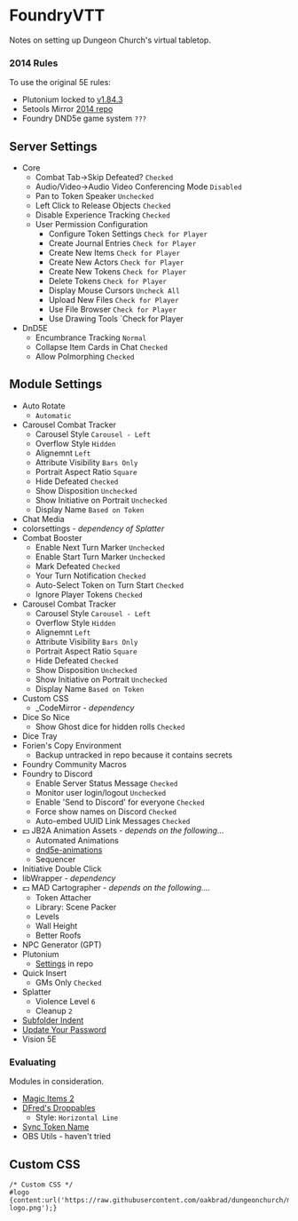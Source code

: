 # FoundryVTT
Notes on setting up Dungeon Church's virtual tabletop.

### 2014 Rules
To use the original 5E rules:
* Plutonium locked to [v1.84.3](https://github.com/TheGiddyLimit/plutonium-next/releases/tag/v1.84.3)
* 5etools Mirror [2014 repo](https://github.com/5etools-mirror-3/5etools-2014-src/releases/latest)
* Foundry DND5e game system `???`

## Server Settings

* Core
  * Combat Tab→Skip Defeated? `Checked`
  * Audio/Video→Audio Video Conferencing Mode `Disabled`
  * Pan to Token Speaker `Unchecked`
  * Left Click to Release Objects `Checked`
  * Disable Experience Tracking `Checked`
  * User Permission Configuration
    * Configure Token Settings `Check for Player`
    * Create Journal Entries `Check for Player`
    * Create New Items `Check for Player`
    * Create New Actors `Check for Player`
    * Create New Tokens `Check for Player`
    * Delete Tokens `Check for Player`
    * Display Mouse Cursors `Uncheck All`
    * Upload New Files `Check for Player`
    * Use File Browser `Check for Player`
    * Use Drawing Tools `Check for Player
* DnD5E
  * Encumbrance Tracking `Normal`
  * Collapse Item Cards in Chat `Checked`
  * Allow Polmorphing `Checked`

## Module Settings
* Auto Rotate
  * `Automatic`
* Carousel Combat Tracker
  * Carousel Style `Carousel - Left`
  * Overflow Style `Hidden`
  * Alignemnt `Left`
  * Attribute Visibility `Bars Only`
  * Portrait Aspect Ratio `Square`
  * Hide Defeated `Checked`
  * Show Disposition `Unchecked`
  * Show Initiative on Portrait `Unchecked`
  * Display Name `Based on Token`
* Chat Media
* colorsettings - *dependency of Splatter*
* Combat Booster
  * Enable Next Turn Marker `Unchecked`
  * Enable Start Turn Marker `Unchecked`
  * Mark Defeated `Checked`
  * Your Turn Notification `Checked`
  * Auto-Select Token on Turn Start `Checked`
  * Ignore Player Tokens `Checked`
* Carousel Combat Tracker
  * Carousel Style `Carousel - Left`
  * Overflow Style `Hidden`
  * Alignemnt `Left`
  * Attribute Visibility `Bars Only`
  * Portrait Aspect Ratio `Square`
  * Hide Defeated `Checked`
  * Show Disposition `Unchecked`
  * Show Initiative on Portrait `Unchecked`
  * Display Name `Based on Token`
* Custom CSS
  * _CodeMirror - *dependency*
* Dice So Nice
  * Show Ghost dice for hidden rolls `Checked`
* Dice Tray
* Forien's Copy Environment
  * Backup untracked in repo because it contains secrets
* Foundry Community Macros
* Foundry to Discord
  * Enable Server Status Message `Checked`
  * Monitor user login/logout `Unchecked`
  * Enable 'Send to Discord' for everyone `Checked`
  * Force show names on Discord `Checked`
  * Auto-embed UUID Link Messages `Checked`
* 💵 JB2A Animation Assets - *depends on the following...*
  * Automated Animations
  * [dnd5e-animations](https://github.com/MrVauxs/dnd5e-animations)
  * Sequencer
* Initiative Double Click
* libWrapper - *dependency*
* 💵 MAD Cartographer - *depends on the following....*
  * Token Attacher
  * Library: Scene Packer
  * Levels
  * Wall Height
  * Better Roofs
* NPC Generator (GPT)
* Plutonium
  * [Settings](/foundryvtt/plutonium-config.json) in repo
* Quick Insert
  * GMs Only `Checked`
* Splatter
  * Violence Level `6`
  * Cleanup `2`
* [Subfolder Indent](https://github.com/Mushie1/subfolder-indent)
* [Update Your Password](https://github.com/RichardRobertson/update-your-password)
* Vision 5E

### Evaluating
Modules in consideration.
* [Magic Items 2](https://github.com/PwQt/magic-items-2)
* [DFred's Droppables](https://github.com/DFreds/dfreds-droppables)
  * Style: `Horizontal Line`
* [Sync Token Name](https://github.com/lipefl/sync-token-name)
* OBS Utils - haven't tried

## Custom CSS
```
/* Custom CSS */
#logo {content:url('https://raw.githubusercontent.com/oakbrad/dungeonchurch/main/foundryvtt/foundry-logo.png');} 
```
